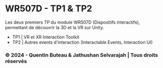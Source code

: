 # WR507D - TP1 & TP2
Les deux premiers TP du module WR507D (Dispositifs interactifs), permettant de découvrir la 3D et la VR sur Unity.

- TP1 | VR et XR Interaction Toolkit
- TP2 | Autres events d'interaction (Interactable Events, Interaction UI)

### &copy; 2024 - Quentin Buteau & Jathushan Selvarajah | Tous droits réservés
